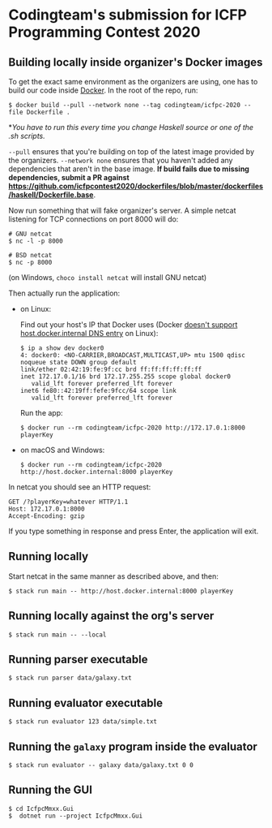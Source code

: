 # Codingteam's submission for ICFP Programming Contest 2020

## Building locally inside organizer's Docker images

To get the exact same environment as the organizers are using, one has to build
our code inside [Docker](https://www.docker.com/). In the root of the repo, run:

```console
$ docker build --pull --network none --tag codingteam/icfpc-2020 --file Dockerfile .
```

**You have to run this every time you change Haskell source or one of the *.sh
scripts.**

`--pull` ensures that you're building on top of the latest image
provided by the organizers. `--network none` ensures that you haven't added any
dependencies that aren't in the base image. **If build fails due to missing
dependencies, submit a PR against
https://github.com/icfpcontest2020/dockerfiles/blob/master/dockerfiles/haskell/Dockerfile.base**.

Now run something that will fake organizer's server. A simple netcat listening
for TCP connections on port 8000 will do:

```console
# GNU netcat
$ nc -l -p 8000

# BSD netcat
$ nc -p 8000
```

(on Windows, `choco install netcat` will install GNU netcat)

Then actually run the application:

* on Linux:

  Find out your host's IP that Docker uses (Docker [doesn't support
  host.docker.internal DNS
  entry](https://github.com/docker/for-linux/issues/264) on Linux):

  ```
  $ ip a show dev docker0
  4: docker0: <NO-CARRIER,BROADCAST,MULTICAST,UP> mtu 1500 qdisc noqueue state DOWN group default
  link/ether 02:42:19:fe:9f:cc brd ff:ff:ff:ff:ff:ff
  inet 172.17.0.1/16 brd 172.17.255.255 scope global docker0
     valid_lft forever preferred_lft forever
  inet6 fe80::42:19ff:fefe:9fcc/64 scope link
     valid_lft forever preferred_lft forever
  ```

  Run the app:

  ```
  $ docker run --rm codingteam/icfpc-2020 http://172.17.0.1:8000 playerKey
  ```

* on macOS and Windows:

  ```
  $ docker run --rm codingteam/icfpc-2020 http://host.docker.internal:8000 playerKey
  ```

In netcat you should see an HTTP request:

```
GET /?playerKey=whatever HTTP/1.1
Host: 172.17.0.1:8000
Accept-Encoding: gzip
```

If you type something in response and press Enter, the application will exit.

## Running locally

Start netcat in the same manner as described above, and then:

```console
$ stack run main -- http://host.docker.internal:8000 playerKey
```

## Running locally against the org's server

```console
$ stack run main -- --local
```

## Running parser executable

```console
$ stack run parser data/galaxy.txt
```

## Running evaluator executable

```console
$ stack run evaluator 123 data/simple.txt
```

## Running the `galaxy` program inside the evaluator

```console
$ stack run evaluator -- galaxy data/galaxy.txt 0 0
```

## Running the GUI

```console
$ cd IcfpcMmxx.Gui
$  dotnet run --project IcfpcMmxx.Gui
```
